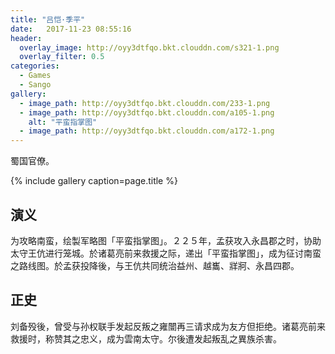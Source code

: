 ```yaml
---
title: "吕恺·季平"
date:   2017-11-23 08:55:16
header:
  overlay_image: http://oyy3dtfqo.bkt.clouddn.com/s321-1.png
  overlay_filter: 0.5
categories:
  - Games
  - Sango
gallery:
  - image_path: http://oyy3dtfqo.bkt.clouddn.com/233-1.png
  - image_path: http://oyy3dtfqo.bkt.clouddn.com/a105-1.png
    alt: "平蛮指掌图"
  - image_path: http://oyy3dtfqo.bkt.clouddn.com/a172-1.png
---
```


蜀国官僚。

{% include gallery caption=page.title %}

## 演义

为攻略南蛮，绘製军略图「平蛮指掌图」。２２５年，孟获攻入永昌郡之时，协助太守王伉进行笼城。於诸葛亮前来救援之际，递出「平蛮指掌图」，成为征讨南蛮之路线图。於孟获投降後，与王伉共同统治益州、越巂、牂牁、永昌四郡。

## 正史

刘备殁後，曾受与孙权联手发起反叛之雍闓再三请求成为友方但拒绝。诸葛亮前来救援时，称赞其之忠义，成为雲南太守。尔後遭发起叛乱之異族杀害。